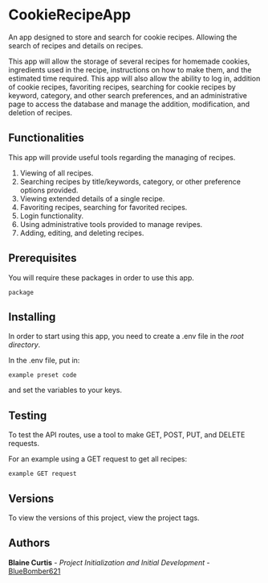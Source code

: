# CookieRecipeApp

An app designed to store and search for cookie recipes. Allowing the search of recipes and details on recipes.

This app will allow the storage of several recipes for homemade cookies, ingredients used in the recipe, instructions on how to make them,
and the estimated time required. This app will also allow the ability to log in, addition of cookie recipes, favoriting recipes, searching for cookie recipes by keyword, category, and other search preferences, and an administrative page to access the database and manage the addition, modification, and deletion of recipes.

## Functionalities

This app will provide useful tools regarding the managing of recipes.

1. Viewing of all recipes.
2. Searching recipes by title/keywords, category, or other preference options provided.
3. Viewing extended details of a single recipe.
4. Favoriting recipes, searching for favorited recipes.
5. Login functionality.
6. Using administrative tools provided to manage revipes.
7. Adding, editing, and deleting recipes.

## Prerequisites

You will require these packages in order to use this app.

`package`

## Installing

In order to start using this app, you need to create a .env file in the _root directory_.

In the .env file, put in:

`example preset code`

and set the variables to your keys.

## Testing

To test the API routes, use a tool to make GET, POST, PUT, and DELETE requests.

For an example using a GET request to get all recipes:

`example GET request`

## Versions

To view the versions of this project, view the project tags.

## Authors

**Blaine Curtis** - _Project Initialization and Initial Development_ - [BlueBomber621](https://github.com/BlueBomber621)
